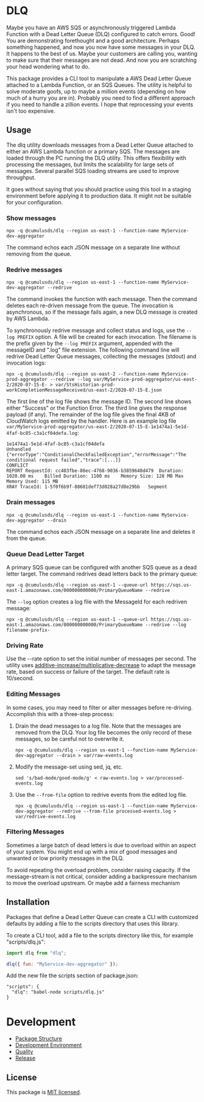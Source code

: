 # DLQ

Maybe you have an AWS SQS or asynchronously triggered Lambda Function with a Dead Letter Queue (DLQ) configured to catch errors. Good! You are demonstrating forethought and a good architecture. Perhaps something happened, and now you now have some messages in your DLQ. It happens to the best of us. Maybe your customers are calling you, wanting to make sure that their messages are not dead. And now you are scratching your head wondering what to do.

This package provides a CLI tool to manipulate a AWS Dead Letter Queue attached to a Lambda Function, or an SQS Queues. The utility is helpful to solve moderate goofs, up to maybe a million events (depending on how much of a hurry you are in). Probably you need to find a different approach if you need to handle a zillion events. I hope that reprocessing your events isn't too expensive.

## Usage

The dlq utility downloads messages from a Dead Letter Queue attached to either an AWS Lambda function or a primary SQS. The messages are loaded through the PC running the DLQ utility. This offers flexibility with processing the messages, but limits the scalability for large sets of messages. Several parallel SQS loading streams are used to improve throughput.

It goes without saying that you should practice using this tool in a staging environment before applying it to production data. It might not be suitable for your configuration.

### Show messages

```
npx -q @cumulusds/dlq --region us-east-1 --function-name MyService-dev-aggregator
```

The command echos each JSON message on a separate line without removing from the queue.

### Redrive messages

```
npx -q @cumulusds/dlq --region us-east-1 --function-name MyService-dev-aggregator --redrive
```

The command invokes the function with each message. Then the command deletes each re-driven message from the queue. The invocation is asynchronous, so if the message fails again, a new DLQ message is created by AWS Lambda.

To synchronously redrive message and collect status and logs, use the `--log PREFIX` option. A file will be created for each invocation. The filename is the prefix given by the `--log PREFIX` argument, appended with the messageID and ".log" file extension. The following command line will redrive Dead Letter Queue messages, collecting the messages (stdout) and invocation logs:

```shell script
npx -q @cumulusds/dlq --region us-east-2 --function-name MyService-prod-aggregator --redrive --log var/MyService-prod-aggregator/us-east-2/2020-07-15-E- > var/StsHistorian-prod-workCompletionMessageReceived/us-east-2/2020-07-15-E.json
```

The first line of the log file shows the message ID. The second line shows either "Success" or the Function Error. The third line gives the response payload (if any). The remainder of the log file gives the final 4KB of CloudWatch logs emitted by the handler. Here is an example log file `var/MyService-prod-aggregator/us-east-2/2020-07-15-E-1e1474a1-5e1d-4faf-bc85-c3a1cf04defa.log`:

```text
1e1474a1-5e1d-4faf-bc85-c3a1cf04defa
Unhandled
{"errorType":"ConditionalCheckFailedException","errorMessage":"The conditional request failed","trace":[...]}
CONFLICT
REPORT RequestId: cc403fbe-86ec-4768-9036-b3859648d479	Duration: 1020.00 ms	Billed Duration: 1100 ms	Memory Size: 128 MB	Max Memory Used: 115 MB
XRAY TraceId: 1-5f0f6b9f-88681def73d028a27d8e29bb	Segment
```

### Drain messages

```
npx -q @cumulusds/dlq --region us-east-1 --function-name MyService-dev-aggregator --drain
```

The command echos each JSON message on a separate line and deletes it from the queue.

### Queue Dead Letter Target

A primary SQS queue can be configured with another SQS queue as a dead letter target. The command redrives dead letters back to the primary queue:

```shell script
npx -q @cumulusds/dlq --region us-east-1 --queue-url https://sqs.us-east-1.amazonaws.com/000000000000/PrimaryQueueName --redrive
```

The `--log` option creates a log file with the MessageId for each redriven message:

```shell script
npx -q @cumulusds/dlq --region us-east-1 --queue-url https://sqs.us-east-1.amazonaws.com/000000000000/PrimaryQueueName --redrive --log filename-prefix-
```

### Driving Rate

Use the --rate option to set the initial number of messages per second. The utility uses [additive-increase/multiplicative-decrease] to adapt the message rate, based on success or failure of the target. The default rate is 10/second.

[additive-increase/multiplicative-decrease]: https://en.wikipedia.org/wiki/Additive_increase/multiplicative_decrease

### Editing Messages

In some cases, you may need to filter or alter messages before re-driving. Accomplish this with a three-step process:

1. Drain the dead messages to a log file. Note that the messages are removed from the DLQ. Your log file becomes the only record of these messages, so be careful not to overwrite it.
   ```shell
   npx -q @cumulusds/dlq --region us-east-1 --function-name MyService-dev-aggregator --drain > var/raw-events.log
   ```
2. Modify the message-set using sed, jq, etc.
   ```shell
   sed 's/bad-mode/good-mode/g' < raw-events.log > var/processed-events.log
   ```
3. Use the `--from-file` option to redrive events from the edited log file.
   ```shell
   npx -q @cumulusds/dlq --region us-east-1 --function-name MyService-dev-aggregator --redrive --from-file processed-events.log > var/redrive-events.log
   ```

### Filtering Messages

Sometimes a large batch of dead letters is due to overload within an aspect of your system. You might end up with a mix of good messages and unwanted or low priority messages in the DLQ.

To avoid repeating the overload problem, consider raising capacity. If the message-stream is not critical, consider adding a backpressure mechanism to move the overload upstream. Or maybe add a fairness mechanism

## Installation

Packages that define a Dead Letter Queue can create a CLI with customized defaults by adding a file to the scripts directory that uses this library.

To create a CLI tool, add a file to the scripts directory like this, for example "scripts/dlq.js":

```js
import dlq from "dlq";

dlq({ fun: "MyService-dev-aggregator" });
```

Add the new file the scripts section of package.json:

```
"scripts": {
  "dlq": "babel-node scripts/dlq.js"
}
```

# Development

- [Package Structure](doc/development.md#package-structure)
- [Development Environment](doc/development.md#development-environment)
- [Quality](doc/development.md#quality)
- [Release](doc/development.md#release)

## License

This package is [MIT licensed](LICENSE).
